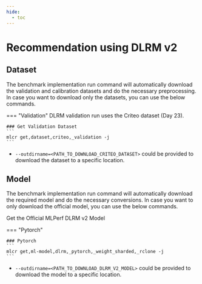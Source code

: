 ```yaml
---
hide:
  - toc
---
```


# Recommendation using DLRM v2

## Dataset

The benchmark implementation run command will automatically download the validation and calibration datasets and do the necessary preprocessing. In case you want to download only the datasets, you can use the below commands.

=== "Validation"
    DLRM validation run uses the Criteo dataset (Day 23).

    ### Get Validation Dataset
    ```
    mlcr get,dataset,criteo,_validation -j
    ```

- `--outdirname=<PATH_TO_DOWNLOAD_CRITEO_DATASET>` could be provided to download the dataset to a specific location.

## Model
The benchmark implementation run command will automatically download the required model and do the necessary conversions. In case you want to only download the official model, you can use the below commands.

Get the Official MLPerf DLRM v2 Model

=== "Pytorch"

    ### Pytorch
    ```
    mlcr get,ml-model,dlrm,_pytorch,_weight_sharded,_rclone -j
    ```


- `--outdirname=<PATH_TO_DOWNLOAD_DLRM_V2_MODEL>` could be provided to download the model to a specific location.